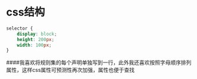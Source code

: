 # css结构

```css
selector {
    display: block;
    height: 200px;
    width: 100px;
}
```

####我喜欢将规则集的每个声明单独写到一行，此外我还喜欢按照字母顺序排列属性，这样css属性可预测性再次加强，属性也便于查找





